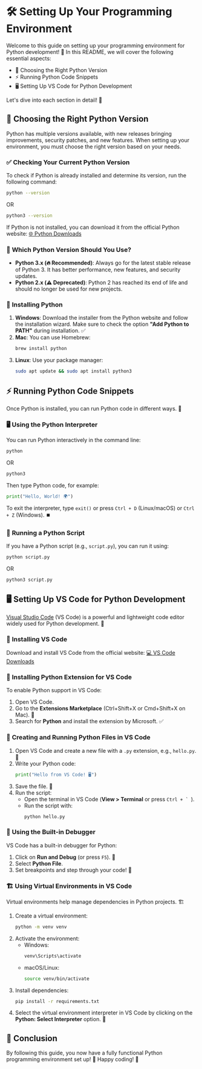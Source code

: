 # 🛠️ Setting Up Your Programming Environment

Welcome to this guide on setting up your programming environment for Python development! 🚀 In this README, we will cover the following essential aspects:

- 🐍 Choosing the Right Python Version
- ⚡ Running Python Code Snippets
- 🖥️ Setting Up VS Code for Python Development

Let's dive into each section in detail! 🎯

## 🐍 Choosing the Right Python Version

Python has multiple versions available, with new releases bringing improvements, security patches, and new features. When setting up your environment, you must choose the right version based on your needs.

### ✅ **Checking Your Current Python Version**
To check if Python is already installed and determine its version, run the following command:

```sh
python --version
```
OR
```sh
python3 --version
```

If Python is not installed, you can download it from the official Python website: [🌐 Python Downloads](https://www.python.org/downloads/)

### 🎯 **Which Python Version Should You Use?**
- **Python 3.x (🔥 Recommended)**: Always go for the latest stable release of Python 3. It has better performance, new features, and security updates.
- **Python 2.x (⚠️ Deprecated)**: Python 2 has reached its end of life and should no longer be used for new projects.

### 🔧 **Installing Python**
1. **Windows**: Download the installer from the Python website and follow the installation wizard. Make sure to check the option **"Add Python to PATH"** during installation. ✅
2. **Mac**: You can use Homebrew:
   ```sh
   brew install python
   ```
3. **Linux**: Use your package manager:
   ```sh
   sudo apt update && sudo apt install python3
   ```

## ⚡ Running Python Code Snippets
Once Python is installed, you can run Python code in different ways. 🎯

### 🖥️ **Using the Python Interpreter**
You can run Python interactively in the command line:

```sh
python
```
OR
```sh
python3
```

Then type Python code, for example:
```python
print("Hello, World! 🌍")
```
To exit the interpreter, type `exit()` or press `Ctrl + D` (Linux/macOS) or `Ctrl + Z` (Windows). ⏹️

### 📜 **Running a Python Script**
If you have a Python script (e.g., `script.py`), you can run it using:

```sh
python script.py
```
OR
```sh
python3 script.py
```

## 🖥️ Setting Up VS Code for Python Development
[Visual Studio Code](https://code.visualstudio.com/) (VS Code) is a powerful and lightweight code editor widely used for Python development. 🎨

### 🔽 **Installing VS Code**
Download and install VS Code from the official website: [💻 VS Code Downloads](https://code.visualstudio.com/)

### 🔌 **Installing Python Extension for VS Code**
To enable Python support in VS Code:
1. Open VS Code.
2. Go to the **Extensions Marketplace** (Ctrl+Shift+X or Cmd+Shift+X on Mac). 🛒
3. Search for **Python** and install the extension by Microsoft. ✅

### 📜 **Creating and Running Python Files in VS Code**
1. Open VS Code and create a new file with a `.py` extension, e.g., `hello.py`. 📄
2. Write your Python code:
   ```python
   print("Hello from VS Code! 🖥️")
   ```
3. Save the file. 💾
4. Run the script:
   - Open the terminal in VS Code (**View > Terminal** or press ``Ctrl + ` ``).
   - Run the script with:
     ```sh
     python hello.py
     ```

### 🐞 **Using the Built-in Debugger**
VS Code has a built-in debugger for Python:
1. Click on **Run and Debug** (or press `F5`). 🚀
2. Select **Python File**.
3. Set breakpoints and step through your code! 🛑

### 🏗️ **Using Virtual Environments in VS Code**
Virtual environments help manage dependencies in Python projects. 🏗️
1. Create a virtual environment:
   ```sh
   python -m venv venv
   ```
2. Activate the environment:
   - Windows:
     ```sh
     venv\Scripts\activate
     ```
   - macOS/Linux:
     ```sh
     source venv/bin/activate
     ```
3. Install dependencies:
   ```sh
   pip install -r requirements.txt
   ```
4. Select the virtual environment interpreter in VS Code by clicking on the **Python: Select Interpreter** option. 🎯

## 🎉 Conclusion
By following this guide, you now have a fully functional Python programming environment set up! 🚀 Happy coding! 🎉

